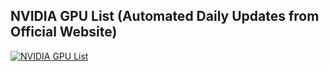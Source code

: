 ##  NVIDIA GPU List (Automated Daily Updates from Official Website)
[![NVIDIA GPU List](https://github.com/vic4key/nvidia-gpu-list/actions/workflows/main.yml/badge.svg?branch=master)](https://github.com/vic4key/nvidia-gpu-list/actions/workflows/main.yml)
